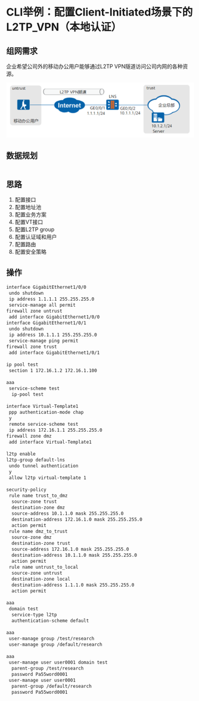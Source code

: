 # CLI举例：配置Client-Initiated场景下的L2TP_VPN（本地认证）

## 组网需求  

企业希望公司外的移动办公用户能够通过L2TP VPN隧道访问公司内网的各种资源。  

![移动办公用户使用SecoClient通过L2TP_VPN隧道访问企业内网.png](移动办公用户使用SecoClient通过L2TP_VPN隧道访问企业内网.png)

## 数据规划  

```

```

## 思路  

1. 配置接口
2. 配置地址池 
3. 配置业务方案 
4. 配置VT接口
5. 配置L2TP group
6. 配置认证域和用户
7. 配置路由
8. 配置安全策略

## 操作  

```
interface GigabitEthernet1/0/0
 undo shutdown
 ip address 1.1.1.1 255.255.255.0
 service-manage all permit
firewall zone untrust
 add interface GigabitEthernet1/0/0
interface GigabitEthernet1/0/1
 undo shutdown
 ip address 10.1.1.1 255.255.255.0
 service-manage ping permit
firewall zone trust
 add interface GigabitEthernet1/0/1

ip pool test
 section 1 172.16.1.2 172.16.1.100

aaa
 service-scheme test
  ip-pool test

interface Virtual-Template1
 ppp authentication-mode chap
 y
 remote service-scheme test
 ip address 172.16.1.1 255.255.255.0
firewall zone dmz
 add interface Virtual-Template1

l2tp enable
l2tp-group default-lns
 undo tunnel authentication
 y
 allow l2tp virtual-template 1

security-policy
 rule name trust_to_dmz
  source-zone trust
  destination-zone dmz
  source-address 10.1.1.0 mask 255.255.255.0
  destination-address 172.16.1.0 mask 255.255.255.0
  action permit
 rule name dmz_to_trust
  source-zone dmz
  destination-zone trust
  source-address 172.16.1.0 mask 255.255.255.0
  destination-address 10.1.1.0 mask 255.255.255.0
  action permit
 rule name untrust_to_local
  source-zone untrust
  destination-zone local
  destination-address 1.1.1.0 mask 255.255.255.0
  action permit

aaa
 domain test
  service-type l2tp
  authentication-scheme default

aaa
 user-manage group /test/research
 user-manage group /default/research

aaa
 user-manage user user0001 domain test
  parent-group /test/research
  password Pa55word0001
 user-manage user user0001
  parent-group /default/research
  password Pa55word0001

```
